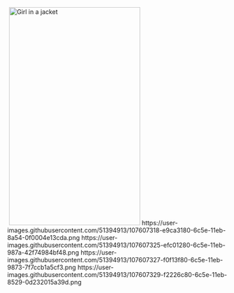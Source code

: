 
<img src="">
 <img src="https://user-images.githubusercontent.com/51394913/107607310-e5057d80-6c5e-11eb-8a49-3c136ad56ef0.png" alt="Girl in a jacket" width="300" height="500"> 
https://user-images.githubusercontent.com/51394913/107607318-e9ca3180-6c5e-11eb-8a54-0f0004e13cda.png
https://user-images.githubusercontent.com/51394913/107607325-efc01280-6c5e-11eb-987a-42f74984bf48.png
https://user-images.githubusercontent.com/51394913/107607327-f0f13f80-6c5e-11eb-9873-7f7ccb1a5cf3.png
https://user-images.githubusercontent.com/51394913/107607329-f2226c80-6c5e-11eb-8529-0d232015a39d.png
